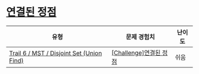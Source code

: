 # [연결된 정점](https://www.codetree.ai/trails/complete/curated-cards/challenge-connected-vertex)

|유형|문제 경험치|난이도|
|---|---|---|
|[Trail 6 / MST / Disjoint Set (Union Find)](https://www.codetree.ai/trail-info/intermediate-high/)|[[Challenge]연결된 정점](https://www.codetree.ai/trails/complete/curated-cards/challenge-connected-vertex/)|쉬움|

